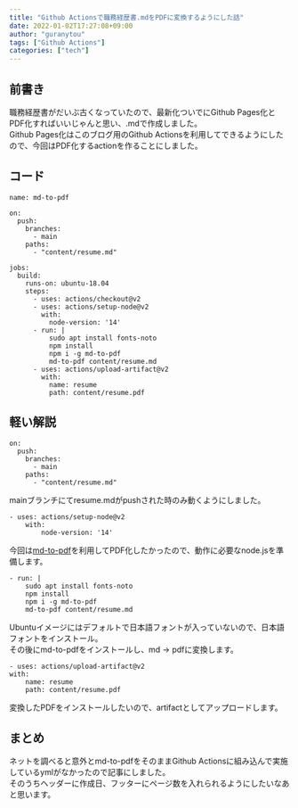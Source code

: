 ```yaml
---
title: "Github Actionsで職務経歴書.mdをPDFに変換するようにした話"
date: 2022-01-02T17:27:08+09:00
author: "guranytou"
tags: ["Github Actions"]
categories: ["tech"]
---
```


## 前書き
職務経歴書がだいぶ古くなっていたので、最新化ついでにGithub Pages化とPDF化すればいいじゃんと思い、.mdで作成しました。  
Github Pages化はこのブログ用のGithub Actionsを利用してできるようにしたので、今回はPDF化するactionを作ることにしました。

## コード
```yml:sample
name: md-to-pdf

on:
  push:
    branches:
      - main
    paths:
      - "content/resume.md"

jobs:
  build:
    runs-on: ubuntu-18.04
    steps:
      - uses: actions/checkout@v2
      - uses: actions/setup-node@v2
        with:
          node-version: '14'
      - run: |
          sudo apt install fonts-noto
          npm install
          npm i -g md-to-pdf
          md-to-pdf content/resume.md
      - uses: actions/upload-artifact@v2
        with:
          name: resume
          path: content/resume.pdf
```

## 軽い解説
```yml:sample
on:
  push:
    branches:
      - main
    paths:
      - "content/resume.md"
```
mainブランチにてresume.mdがpushされた時のみ動くようにしました。   

```yml:sample
- uses: actions/setup-node@v2
    with:
        node-version: '14'
```
今回は[md-to-pdf](https://github.com/simonhaenisch/md-to-pdf)を利用してPDF化したかったので、動作に必要なnode.jsを準備します。

```yml:sample
- run: |
    sudo apt install fonts-noto
    npm install
    npm i -g md-to-pdf
    md-to-pdf content/resume.md
```
Ubuntuイメージにはデフォルトで日本語フォントが入っていないので、日本語フォントをインストール。  
その後にmd-to-pdfをインストールし、md -> pdfに変換します。

```yml:sample
- uses: actions/upload-artifact@v2
with:
    name: resume
    path: content/resume.pdf
```
変換したPDFをインストールしたいので、artifactとしてアップロードします。

## まとめ
ネットを調べると意外とmd-to-pdfをそのままGithub Actionsに組み込んで実施しているymlがなかったので記事にしました。  
そのうちヘッダーに作成日、フッターにページ数を入れられるようにしたいなあと思います。